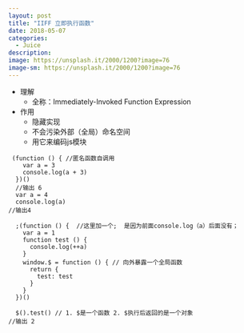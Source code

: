 ```yaml
---
layout: post
title: "IIFF 立即执行函数"
date: 2018-05-07
categories:
  - Juice
description: 
image: https://unsplash.it/2000/1200?image=76
image-sm: https://unsplash.it/2000/1200?image=76
---
```

- 理解
  * 全称：Immediately-Invoked Function Expression
- 作用
  * 隐藏实现
  * 不会污染外部（全局）命名空间
  * 用它来编码js模块
```
 (function () { //匿名函数自调用
    var a = 3
    console.log(a + 3)
  })()
  //输出 6
  var a = 4
  console.log(a)
//输出4

  ;(function () {  //这里加一个;  是因为前面console.log（a）后面没有；
    var a = 1
    function test () {
      console.log(++a)
    }
    window.$ = function () { // 向外暴露一个全局函数
      return {
        test: test
      }
    }
  })()

  $().test() // 1. $是一个函数 2. $执行后返回的是一个对象
//输出 2
```

